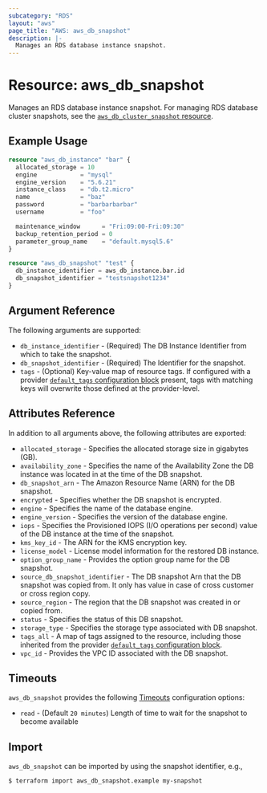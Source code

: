 ```yaml
---
subcategory: "RDS"
layout: "aws"
page_title: "AWS: aws_db_snapshot"
description: |-
  Manages an RDS database instance snapshot.
---
```


# Resource: aws_db_snapshot

Manages an RDS database instance snapshot. For managing RDS database cluster snapshots, see the [`aws_db_cluster_snapshot` resource](/docs/providers/aws/r/db_cluster_snapshot.html).

## Example Usage

```terraform
resource "aws_db_instance" "bar" {
  allocated_storage = 10
  engine            = "mysql"
  engine_version    = "5.6.21"
  instance_class    = "db.t2.micro"
  name              = "baz"
  password          = "barbarbarbar"
  username          = "foo"

  maintenance_window      = "Fri:09:00-Fri:09:30"
  backup_retention_period = 0
  parameter_group_name    = "default.mysql5.6"
}

resource "aws_db_snapshot" "test" {
  db_instance_identifier = aws_db_instance.bar.id
  db_snapshot_identifier = "testsnapshot1234"
}
```

## Argument Reference

The following arguments are supported:

* `db_instance_identifier` - (Required) The DB Instance Identifier from which to take the snapshot.
* `db_snapshot_identifier` - (Required) The Identifier for the snapshot.
* `tags` - (Optional) Key-value map of resource tags. If configured with a provider [`default_tags` configuration block](/docs/providers/aws/index.html#default_tags-configuration-block) present, tags with matching keys will overwrite those defined at the provider-level.


## Attributes Reference

In addition to all arguments above, the following attributes are exported:

* `allocated_storage` - Specifies the allocated storage size in gigabytes (GB).
* `availability_zone` - Specifies the name of the Availability Zone the DB instance was located in at the time of the DB snapshot.
* `db_snapshot_arn` - The Amazon Resource Name (ARN) for the DB snapshot.
* `encrypted` - Specifies whether the DB snapshot is encrypted.
* `engine` - Specifies the name of the database engine.
* `engine_version` - Specifies the version of the database engine.
* `iops` - Specifies the Provisioned IOPS (I/O operations per second) value of the DB instance at the time of the snapshot.
* `kms_key_id` - The ARN for the KMS encryption key.
* `license_model` - License model information for the restored DB instance.
* `option_group_name` - Provides the option group name for the DB snapshot.
* `source_db_snapshot_identifier` - The DB snapshot Arn that the DB snapshot was copied from. It only has value in case of cross customer or cross region copy.
* `source_region` - The region that the DB snapshot was created in or copied from.
* `status` - Specifies the status of this DB snapshot.
* `storage_type` - Specifies the storage type associated with DB snapshot.
* `tags_all` - A map of tags assigned to the resource, including those inherited from the provider [`default_tags` configuration block](/docs/providers/aws/index.html#default_tags-configuration-block).
* `vpc_id` - Provides the VPC ID associated with the DB snapshot.

## Timeouts

`aws_db_snapshot` provides the following [Timeouts](https://www.terraform.io/docs/configuration/blocks/resources/syntax.html#operation-timeouts) configuration options:

- `read` - (Default `20 minutes`)  Length of time to wait for the snapshot to become available

## Import

`aws_db_snapshot` can be imported by using the snapshot identifier, e.g.,

```
$ terraform import aws_db_snapshot.example my-snapshot
```
